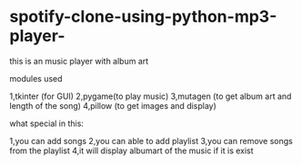 # spotify-clone-using-python-mp3-player-
this is an music player with album art

modules used

1,tkinter (for GUI)
2,pygame(to play music)
3,mutagen (to get album art and length of the song)
4,pillow (to get images and display)

what special in this:

1,you can add songs
2,you can able to add playlist
3,you can remove songs from the playlist
4,it will display albumart of the music if it is exist
